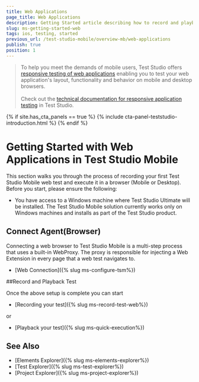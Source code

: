```yaml
---
title: Web Applications
page_title: Web Applications
description: Getting Started article describing how to record and playback a mobile Test Studio test.
slug: ms-getting-started-web
tags: ios, testing, started
previous_url: /test-studio-mobile/overview-mb/web-applications
publish: true
position: 1
---
```


> To help you meet the demands of mobile users, Test Studio offers <a href="https://www.telerik.com/teststudio/automated-website-responsive-testing" target="_blank">responsive testing of web applications</a> enabling you to test your web application's layout, functionality and behavior on mobile and desktop browsers.
><br>
><br>
> Check out the <a href="/automated-tests/responsive/responsive-test" target="_blank">technical documentation for responsive application testing</a> in Test Studio.

{% if site.has_cta_panels == true %}
{% include cta-panel-teststudio-introduction.html %}
{% endif %}

# Getting Started with Web Applications in Test Studio Mobile

This section walks you through the process of recording your first Test Studio Mobile web test and execute it in a browser (Mobile or Desktop). Before you start, please ensure the following:

* You have access to a Windows machine where Test Studio Ultimate will be installed. The Test Studio Mobile solution currently works only on Windows machines and installs as part of the Test Studio product.

## Connect Agent(Browser)

Connecting a web browser to Test Studio Mobile is a multi-step process that uses a built-in WebProxy. The proxy is responsible for injecting a Web Extension in every page that a web test navigates to.

* [Web Connection]({% slug ms-configure-tsm%})

##Record and Playback Test

Once the above setup is complete you can start

* [Recording your test]({% slug ms-record-test-web%})

or

* [Playback your test]({% slug ms-quick-execution%})


See Also
--------

+ [Elements Explorer]({% slug ms-elements-explorer%})
+ [Test Explorer]({% slug ms-test-explorer%})
+ [Project Explorer]({% slug ms-project-explorer%})